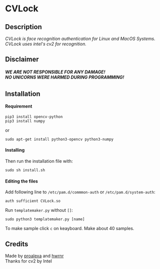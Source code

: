 # CVLock
## Description
_CVLock is face recognition authentication for Linux and MacOS Systems. CVLock uses intel's cv2 for recognition._


## Disclaimer
###### **_WE ARE NOT RESPONSIBLE FOR ANY DAMAGE!<br />NO UNICORNS WERE HARMED DURING PROGRAMMING!_**



## Installation
#### Requirement
```
pip3 install opencv-python
pip3 install numpy
```
or
```
sudo apt-get install python3-opencv python3-numpy
```
#### Installing
Then run the installation file with:
```
sudo sh install.sh
```
#### Editing the files

Add following line to `/etc/pam.d/commmon-auth` or `/etc/pam.d/system-auth`:
```
auth sufficient CVLock.so
```
Run `templatemaker.py` without `[]`:
```
sudo python3 templatemaker.py [name]
```
To make sample click `c` on keayboard. Make about 40 samples.
## Credits
Made by [proalexa](https://github.com/proalexa/) and [hwrnr](https://github.com/hwrnr/)<br />
Thanks for cv2 by Intel

